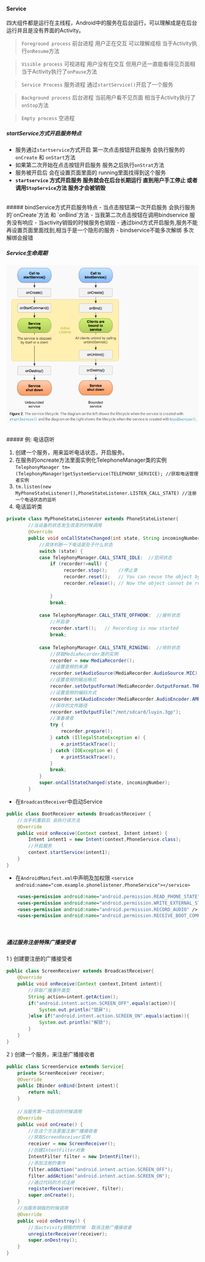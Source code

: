 #### Service

四大组件都是运行在主线程，Android中的服务在后台运行，可以理解成是在后台运行并且是没有界面的Activity。

>  `Foreground process` 前台进程  用户正在交互  可以理解成相 当于Activity执行`onResume`方法

>  `Visible process` 可视进程 用户没有在交互 但用户还一直能看得见页面相当于Activity执行了`onPause`方法 
  
>  `Service Process`  服务进程  通过`startService()`开启了一个服务
  
>  `Background process`  后台进程  当前用户看不见页面 相当于Activity执行了`onStop`方法
  
>  `Empty process` 空进程

##### startService方式开启服务特点
 - 服务通过`startservice`方式开启 第一次点击按钮开启服务 会执行服务的`onCreate` 和 `onStart`方法
 - 如果第二次开始在点击按钮开启服务 服务之后执行`onStrat`方法
 - 服务被开启后 会在设置页面里面的 running里面找得到这个服务 
 - **`startservice` 方式开启服务 服务就会在后台长期运行 直到用户手工停止 或者调用`StopService`方法 服务才会被销毁**

<br>
##### bindService方式开启服务特点
 - 当点击按钮第一次开启服务 会执行服务的`onCreate`方法 和 `onBind`方法
 - 当我第二次点击按钮在调用bindservice 服务没有响应 
 - 当activity销毁的时候服务也销毁 
 - 通过bind方式开启服务,服务不能再设置页面里面找到,相当于是一个隐形的服务
 - bindservice不能多次解绑 多次解绑会报错

##### Service生命周期

![framework](../image/service.png)


<br>
##### 例:
电话窃听

1. 创建一个服务，用来监听电话状态，开启服务。
2. 在服务的oncreate方法里面实例化TelephoneManager类的实例
    `TelephonyManager tm=(TelephonyManager)getSystemService(TELEPHONY_SERVICE);
//获取电话管理者实例`
3. `tm.listen(new MyPhoneStateListener(),PhoneStateListener.LISTEN_CALL_STATE)
//注册一个电话状态的监听`
4. 电话监听类

```java
private class MyPhoneStateListenrer extends PhoneStateListener{
		//当设备的状态发生改变的时候调用
		@Override
		public void onCallStateChanged(int state, String incomingNumber) {
			//具体判断一下电话是处于什么状态
			switch (state) {
			case TelephonyManager.CALL_STATE_IDLE:  //空闲状态
				if (recorder!=null) {
					 recorder.stop();    //停止录
					 recorder.reset();   // You can reuse the object by going back to setAudioSource() step
					 recorder.release(); // Now the object cannot be reused
					
				}
				break;
				
			case TelephonyManager.CALL_STATE_OFFHOOK:  //接听状态 
				//开启录
				recorder.start();   // Recording is now started
				break;
				
			case TelephonyManager.CALL_STATE_RINGING:  //响铃状态
				//获取MediaRecorder类的实例
				recorder = new MediaRecorder();
				//设置音频的来源
				recorder.setAudioSource(MediaRecorder.AudioSource.MIC); 
				//设置音频的输出格式 
				recorder.setOutputFormat(MediaRecorder.OutputFormat.THREE_GPP);
				//设置音频的编码方式 
				recorder.setAudioEncoder(MediaRecorder.AudioEncoder.AMR_NB);
				//保存的文件路径
				recorder.setOutputFile("/mnt/sdcard/luyin.3gp");
				//准备录音
				try {
					recorder.prepare();
				} catch (IllegalStateException e) {
					e.printStackTrace();
				} catch (IOException e) {
					e.printStackTrace();
				}
				break;
			}
			super.onCallStateChanged(state, incomingNumber);
		}
```

- 在`BroadcastReceiver`中启动Service
```java
public class BootReceiver extends BroadcastReceiver {
	//当手机重启后 会执行该方法 
	@Override
	public void onReceive(Context context, Intent intent) {
		Intent intent1 = new Intent(context,PhoneService.class);
		//开启服务 
		context.startService(intent1);
	}
}
```

- 在`AndroidManifest.xml`中声明及加权限
    `<service android:name="com.example.phonelistener.PhoneService"></service>`

```xml
    <uses-permission android:name="android.permission.READ_PHONE_STATE"/>
    <uses-permission android:name="android.permission.WRITE_EXTERNAL_STORAGE" />
    <uses-permission android:name="android.permission.RECORD_AUDIO" />
    <uses-permission android:name="android.permission.RECEIVE_BOOT_COMPLETED"/>
```

<br>

##### 通过服务注册特殊广播接受者

1 ) 创建要注册的广播接受者
```java
public class ScreenReceiver extends BroadcastReceiver{
    @Override
    public void onReceive(Context context,Intent intent){
        //获取广播事件类型
        String action=intent.getAction();
        if("android.intent.action.SCREEN_OFF".equals(action)){
            System.out.println("锁屏");
        }else if("android.intent.action.SCREEN_ON".equals(action)){
            System.out.println("解锁");
        }
    }
}
```

2 ) 创建一个服务，来注册广播接收者
```java
public class ScreenService extends Service{
    private ScreenReceiver receiver;
    @Override
    public IBinder onBind(Intent intent){
        return null;
    }
    
	//当服务第一次启动的时候调用
	@Override
	public void onCreate() {
		//在这个方法里面注册广播接收者
		//获取ScreenReceiver实例
        receiver = new ScreenReceiver();
        //创建IntentFilter对象
		IntentFilter filter = new IntentFilter();
		//添加注册的事件
		filter.addAction("android.intent.action.SCREEN_OFF");
		filter.addAction("android.intent.action.SCREEN_ON");
		//通过代码的方式注册
		registerReceiver(receiver, filter);
		super.onCreate();
	}
	//当服务销毁的时候调用
	@Override
	public void onDestroy() {
		//当actvivity销毁的时候  取消注册广播接收者 
		unregisterReceiver(receiver);
		super.onDestroy();
	}
}
```